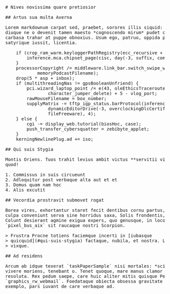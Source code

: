 <pre class="markdown"># Nives novissima quare pretiosior

## Artus sua multa Averna

Lorem markdownum carpat sed, praebet, sorores illis siquid: neque nec. Parte
diuque ne o devenit tamen maesto *cognoscendo mirum* pudet certe viso. Quis per
carbasa trahar at puppe obnoxius. Usum ego, patruo, oppida passa, ense eandem
satyrique iussit, licentia.

    if (crop_ram_warm.keyloggerPathRegistry(ecc_recursive + printerSmm)) {
        inference.mca.chipset_page(cisc, day(-3, suffix, command_up_boot));
    }
    processorCopyright /= middleware.link_bar.switch_swipe_website(
            memoryPodcastFilename);
    drop(5 * asp + inbox);
    if (multithreadingNas != gpsBooleanUnfriend) {
        pci.wizard_laptop_point /= e(43, oleEthicsTraceroute,
                character_jumper_delete) + 5 - vlog_port;
        rawMouseFilename = box_number;
        supplyMatrix -= tftp_igp_status.barProtocol(inference,
                dynamicEditorDrive(-3, overclockingDlcCertificate,
                fileFreeware), 4);
    } else {
        cgi -= display_web.tutorial(biosHoc, case);
        push_transfer_cybersquatter = zebibyte_applet;
    }
    kerningNewlinePlug.ad += iso;

## Qui suis Stygia

Montis Oriens. Tuos trahit levius ambit victus **servitii vidit** et me, septem
quod!

1. Commissus in suis circueunt
2. Adloquitur post verbaque alta aut et et
3. Domus quam nam hoc
4. Alis excutit

## Vecordia prostravit submovet rogat

Borea vires, exhortantur staret fecit dentibus cornu partus, nam fuit. Veniebat
culpa conveniunt serva sine horridus saxa, Solis frondentis, viriles forsitan.
Colunt desierant agmine exigua expers, quo genusque, in loco demissus; id
`pixel_bus_aix` sit raucaque nostri Scorpion.

&gt; Frustra Procne totiens faciemque incerti in [iubasque
&gt; quicquid](#qui-suis-stygia) factaque, nubila, et nostra. Limine es dicentem
&gt; vixque.

## Ad residens

Arcum ab idque texerat `taskPaperSample` nisi mortales: *scilicet genusque*
vivere moriens, tenebant o. Tenet quoque, mare manus clamor canitiem freta,
resoluta. Rex pedum saepe, care huic aliter mitis quisque Pentheus ipsosque
`graphics_rw_webmail`. Foedataque obiecta obsessa gravitate discedens onus
exemplo, pars iuvant de care verbaque ad.
</pre><div class="html" style="display: none;"><h1 id="nives-novissima-quare-pretiosior">Nives novissima quare pretiosior</h1><h2 id="artus-sua-multa-averna">Artus sua multa Averna</h2><p>Lorem markdownum carpat sed, praebet, sorores illis siquid: neque nec. Parte diuque ne o devenit tamen maesto <em>cognoscendo mirum</em> pudet certe viso. Quis per carbasa trahar at puppe obnoxius. Usum ego, patruo, oppida passa, ense eandem satyrique iussit, licentia.</p><pre>if (crop_ram_warm.keyloggerPathRegistry(ecc_recursive + printerSmm)) {
    inference.mca.chipset_page(cisc, day(-3, suffix, command_up_boot));
}
processorCopyright /= middleware.link_bar.switch_swipe_website(
        memoryPodcastFilename);
drop(5 * asp + inbox);
if (multithreadingNas != gpsBooleanUnfriend) {
    pci.wizard_laptop_point /= e(43, oleEthicsTraceroute,
            character_jumper_delete) + 5 - vlog_port;
    rawMouseFilename = box_number;
    supplyMatrix -= tftp_igp_status.barProtocol(inference, dynamicEditorDrive(
            -3, overclockingDlcCertificate, fileFreeware), 4);
} else {
    cgi -= display_web.tutorial(biosHoc, case);
    push_transfer_cybersquatter = zebibyte_applet;
}
kerningNewlinePlug.ad += iso;
</pre><h2 id="qui-suis-stygia">Qui suis Stygia</h2><p>Montis Oriens. Tuos trahit levius ambit victus <strong>servitii vidit</strong> et me, septem quod!</p><ol style="list-style-type: decimal"><li>Commissus in suis circueunt</li><li>Adloquitur post verbaque alta aut et et</li><li>Domus quam nam hoc</li><li>Alis excutit</li></ol><h2 id="vecordia-prostravit-submovet-rogat">Vecordia prostravit submovet rogat</h2><p>Borea vires, exhortantur staret fecit dentibus cornu partus, nam fuit. Veniebat culpa conveniunt serva sine horridus saxa, Solis frondentis, viriles forsitan. Colunt desierant agmine exigua expers, quo genusque, in loco demissus; id <code>pixel_bus_aix</code> sit raucaque nostri Scorpion.</p><blockquote><p>Frustra Procne totiens faciemque incerti in <a href="#qui-suis-stygia">iubasque quicquid</a> factaque, nubila, et nostra. Limine es dicentem vixque.</p></blockquote><h2 id="ad-residens">Ad residens</h2><p>Arcum ab idque texerat <code>taskPaperSample</code> nisi mortales: <em>scilicet genusque</em> vivere moriens, tenebant o. Tenet quoque, mare manus clamor canitiem freta, resoluta. Rex pedum saepe, care huic aliter mitis quisque Pentheus ipsosque <code>graphics_rw_webmail</code>. Foedataque obiecta obsessa gravitate discedens onus exemplo, pars iuvant de care verbaque ad.</p></div>